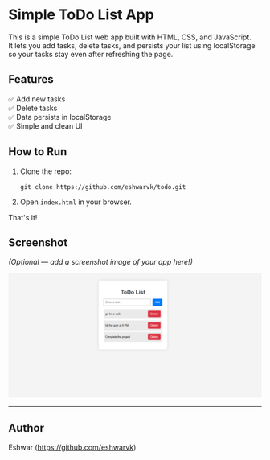 # Simple ToDo List App

This is a simple ToDo List web app built with HTML, CSS, and JavaScript.  
It lets you add tasks, delete tasks, and persists your list using localStorage so your tasks stay even after refreshing the page.

## Features

✅ Add new tasks  
✅ Delete tasks  
✅ Data persists in localStorage  
✅ Simple and clean UI  

## How to Run

1. Clone the repo:
    ```
    git clone https://github.com/eshwarvk/todo.git
    ```

2. Open `index.html` in your browser.

That's it!

## Screenshot

*(Optional — add a screenshot image of your app here!)*

![screenshot](Screenshot.png)

---

## Author

Eshwar
(https://github.com/eshwarvk)
